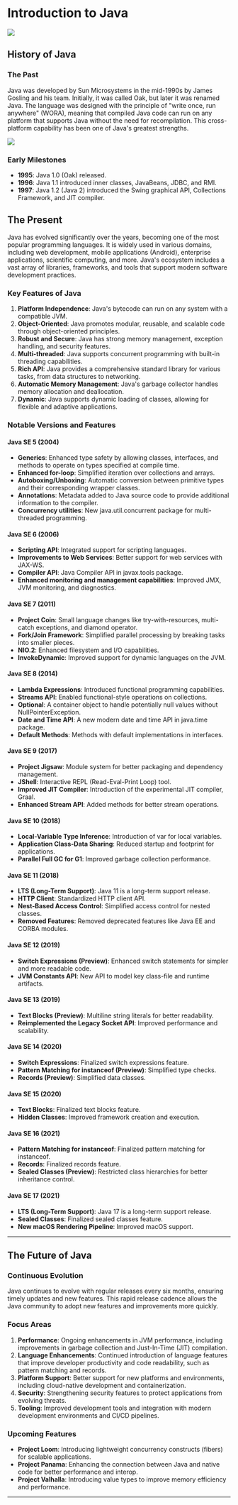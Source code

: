 # Introduction to Java

![](img/2024-05-30-23-15-27.png)

## History of Java

### The Past

Java was developed by Sun Microsystems in the mid-1990s by James Gosling and his team. Initially, it was called Oak, but later it was renamed Java. The language was designed with the principle of "write once, run anywhere" (WORA), meaning that compiled Java code can run on any platform that supports Java without the need for recompilation. This cross-platform capability has been one of Java's greatest strengths.

![](./img/2024-05-30-23-12-11.png)

### Early Milestones

- **1995**: Java 1.0 (Oak) released.
- **1996**: Java 1.1 introduced inner classes, JavaBeans, JDBC, and RMI.
- **1997**: Java 1.2 (Java 2) introduced the Swing graphical API, Collections Framework, and JIT compiler.

## The Present

Java has evolved significantly over the years, becoming one of the most popular programming languages. It is widely used in various domains, including web development, mobile applications (Android), enterprise applications, scientific computing, and more. Java's ecosystem includes a vast array of libraries, frameworks, and tools that support modern software development practices.

### Key Features of Java

1. **Platform Independence**: Java's bytecode can run on any system with a compatible JVM.
2. **Object-Oriented**: Java promotes modular, reusable, and scalable code through object-oriented principles.
3. **Robust and Secure**: Java has strong memory management, exception handling, and security features.
4. **Multi-threaded**: Java supports concurrent programming with built-in threading capabilities.
5. **Rich API**: Java provides a comprehensive standard library for various tasks, from data structures to networking.
6. **Automatic Memory Management**: Java's garbage collector handles memory allocation and deallocation.
7. **Dynamic**: Java supports dynamic loading of classes, allowing for flexible and adaptive applications.



### Notable Versions and Features

#### Java SE 5 (2004)

- **Generics**: Enhanced type safety by allowing classes, interfaces, and methods to operate on types specified at compile time.
- **Enhanced for-loop**: Simplified iteration over collections and arrays.
- **Autoboxing/Unboxing**: Automatic conversion between primitive types and their corresponding wrapper classes.
- **Annotations**: Metadata added to Java source code to provide additional information to the compiler.
- **Concurrency utilities**: New java.util.concurrent package for multi-threaded programming.

#### Java SE 6 (2006)

- **Scripting API**: Integrated support for scripting languages.
- **Improvements to Web Services**: Better support for web services with JAX-WS.
- **Compiler API**: Java Compiler API in javax.tools package.
- **Enhanced monitoring and management capabilities**: Improved JMX, JVM monitoring, and diagnostics.

#### Java SE 7 (2011)

- **Project Coin**: Small language changes like try-with-resources, multi-catch exceptions, and diamond operator.
- **Fork/Join Framework**: Simplified parallel processing by breaking tasks into smaller pieces.
- **NIO.2**: Enhanced filesystem and I/O capabilities.
- **InvokeDynamic**: Improved support for dynamic languages on the JVM.

#### Java SE 8 (2014)

- **Lambda Expressions**: Introduced functional programming capabilities.
- **Streams API**: Enabled functional-style operations on collections.
- **Optional**: A container object to handle potentially null values without NullPointerException.
- **Date and Time API**: A new modern date and time API in java.time package.
- **Default Methods**: Methods with default implementations in interfaces.

#### Java SE 9 (2017)

- **Project Jigsaw**: Module system for better packaging and dependency management.
- **JShell**: Interactive REPL (Read-Eval-Print Loop) tool.
- **Improved JIT Compiler**: Introduction of the experimental JIT compiler, Graal.
- **Enhanced Stream API**: Added methods for better stream operations.

#### Java SE 10 (2018)

- **Local-Variable Type Inference**: Introduction of var for local variables.
- **Application Class-Data Sharing**: Reduced startup and footprint for applications.
- **Parallel Full GC for G1**: Improved garbage collection performance.

#### Java SE 11 (2018)

- **LTS (Long-Term Support)**: Java 11 is a long-term support release.
- **HTTP Client**: Standardized HTTP client API.
- **Nest-Based Access Control**: Simplified access control for nested classes.
- **Removed Features**: Removed deprecated features like Java EE and CORBA modules.

#### Java SE 12 (2019)

- **Switch Expressions (Preview)**: Enhanced switch statements for simpler and more readable code.
- **JVM Constants API**: New API to model key class-file and runtime artifacts.

#### Java SE 13 (2019)

- **Text Blocks (Preview)**: Multiline string literals for better readability.
- **Reimplemented the Legacy Socket API**: Improved performance and scalability.

#### Java SE 14 (2020)

- **Switch Expressions**: Finalized switch expressions feature.
- **Pattern Matching for instanceof (Preview)**: Simplified type checks.
- **Records (Preview)**: Simplified data classes.

#### Java SE 15 (2020)

- **Text Blocks**: Finalized text blocks feature.
- **Hidden Classes**: Improved framework creation and execution.

#### Java SE 16 (2021)

- **Pattern Matching for instanceof**: Finalized pattern matching for instanceof.
- **Records**: Finalized records feature.
- **Sealed Classes (Preview)**: Restricted class hierarchies for better inheritance control.

#### Java SE 17 (2021)

- **LTS (Long-Term Support)**: Java 17 is a long-term support release.
- **Sealed Classes**: Finalized sealed classes feature.
- **New macOS Rendering Pipeline**: Improved macOS support.

---

## The Future of Java

### Continuous Evolution

Java continues to evolve with regular releases every six months, ensuring timely updates and new features. This rapid release cadence allows the Java community to adopt new features and improvements more quickly.

### Focus Areas

1. **Performance**: Ongoing enhancements in JVM performance, including improvements in garbage collection and Just-In-Time (JIT) compilation.
2. **Language Enhancements**: Continued introduction of language features that improve developer productivity and code readability, such as pattern matching and records.
3. **Platform Support**: Better support for new platforms and environments, including cloud-native development and containerization.
4. **Security**: Strengthening security features to protect applications from evolving threats.
5. **Tooling**: Improved development tools and integration with modern development environments and CI/CD pipelines.

### Upcoming Features

- **Project Loom**: Introducing lightweight concurrency constructs (fibers) for scalable applications.
- **Project Panama**: Enhancing the connection between Java and native code for better performance and interop.
- **Project Valhalla**: Introducing value types to improve memory efficiency and performance.

---


